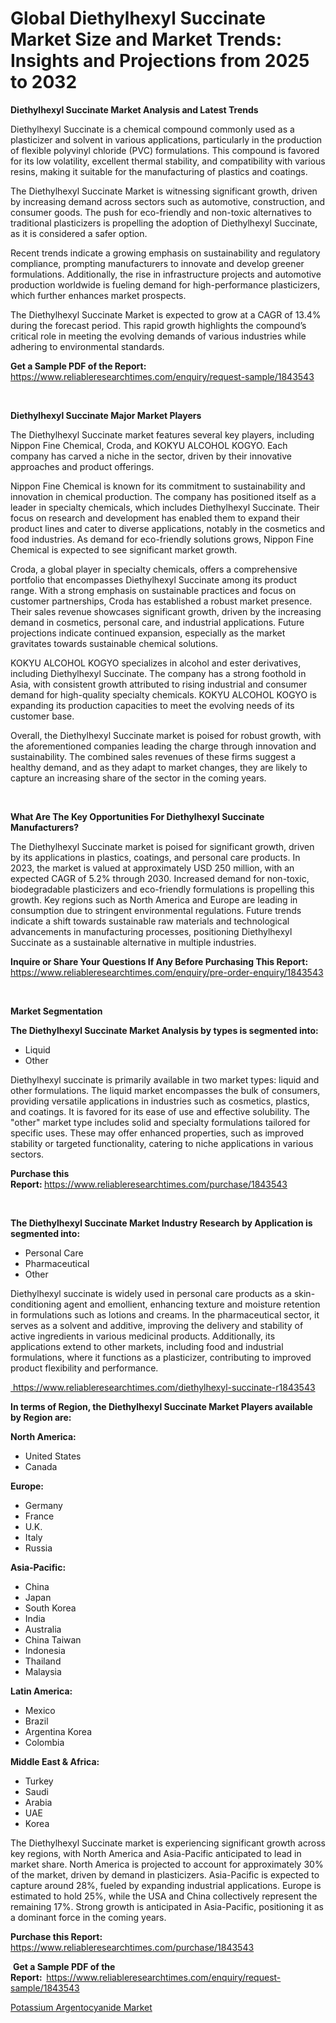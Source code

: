 <p><h1>Global Diethylhexyl Succinate Market Size and Market Trends: Insights and Projections from 2025 to 2032</h1></p><p><strong>Diethylhexyl Succinate Market Analysis and Latest Trends</strong></p>
<p><p>Diethylhexyl Succinate is a chemical compound commonly used as a plasticizer and solvent in various applications, particularly in the production of flexible polyvinyl chloride (PVC) formulations. This compound is favored for its low volatility, excellent thermal stability, and compatibility with various resins, making it suitable for the manufacturing of plastics and coatings.</p><p>The Diethylhexyl Succinate Market is witnessing significant growth, driven by increasing demand across sectors such as automotive, construction, and consumer goods. The push for eco-friendly and non-toxic alternatives to traditional plasticizers is propelling the adoption of Diethylhexyl Succinate, as it is considered a safer option.</p><p>Recent trends indicate a growing emphasis on sustainability and regulatory compliance, prompting manufacturers to innovate and develop greener formulations. Additionally, the rise in infrastructure projects and automotive production worldwide is fueling demand for high-performance plasticizers, which further enhances market prospects.</p><p>The Diethylhexyl Succinate Market is expected to grow at a CAGR of 13.4% during the forecast period. This rapid growth highlights the compound’s critical role in meeting the evolving demands of various industries while adhering to environmental standards.</p></p>
<p><strong>Get a Sample PDF of the Report:&nbsp;</strong> <a href="https://www.reliableresearchtimes.com/enquiry/request-sample/1843543?utm_campaign=2229&utm_medium=2&utm_source=Github&utm_content=ia&utm_term=30012025&utm_id=diethylhexyl-succinate">https://www.reliableresearchtimes.com/enquiry/request-sample/1843543</a></p>
<p>&nbsp;</p>
<p><strong>Diethylhexyl Succinate Major Market Players</strong></p>
<p><p>The Diethylhexyl Succinate market features several key players, including Nippon Fine Chemical, Croda, and KOKYU ALCOHOL KOGYO. Each company has carved a niche in the sector, driven by their innovative approaches and product offerings.</p><p>Nippon Fine Chemical is known for its commitment to sustainability and innovation in chemical production. The company has positioned itself as a leader in specialty chemicals, which includes Diethylhexyl Succinate. Their focus on research and development has enabled them to expand their product lines and cater to diverse applications, notably in the cosmetics and food industries. As demand for eco-friendly solutions grows, Nippon Fine Chemical is expected to see significant market growth.</p><p>Croda, a global player in specialty chemicals, offers a comprehensive portfolio that encompasses Diethylhexyl Succinate among its product range. With a strong emphasis on sustainable practices and focus on customer partnerships, Croda has established a robust market presence. Their sales revenue showcases significant growth, driven by the increasing demand in cosmetics, personal care, and industrial applications. Future projections indicate continued expansion, especially as the market gravitates towards sustainable chemical solutions.</p><p>KOKYU ALCOHOL KOGYO specializes in alcohol and ester derivatives, including Diethylhexyl Succinate. The company has a strong foothold in Asia, with consistent growth attributed to rising industrial and consumer demand for high-quality specialty chemicals. KOKYU ALCOHOL KOGYO is expanding its production capacities to meet the evolving needs of its customer base.</p><p>Overall, the Diethylhexyl Succinate market is poised for robust growth, with the aforementioned companies leading the charge through innovation and sustainability. The combined sales revenues of these firms suggest a healthy demand, and as they adapt to market changes, they are likely to capture an increasing share of the sector in the coming years.</p></p>
<p>&nbsp;</p>
<p><strong>What Are The Key Opportunities For Diethylhexyl Succinate Manufacturers?</strong></p>
<p><p>The Diethylhexyl Succinate market is poised for significant growth, driven by its applications in plastics, coatings, and personal care products. In 2023, the market is valued at approximately USD 250 million, with an expected CAGR of 5.2% through 2030. Increased demand for non-toxic, biodegradable plasticizers and eco-friendly formulations is propelling this growth. Key regions such as North America and Europe are leading in consumption due to stringent environmental regulations. Future trends indicate a shift towards sustainable raw materials and technological advancements in manufacturing processes, positioning Diethylhexyl Succinate as a sustainable alternative in multiple industries.</p></p>
<p><strong>Inquire or Share Your Questions If Any Before Purchasing This Report:</strong> <a href="https://www.reliableresearchtimes.com/enquiry/pre-order-enquiry/1843543?utm_campaign=2229&utm_medium=2&utm_source=Github&utm_content=ia&utm_term=30012025&utm_id=diethylhexyl-succinate">https://www.reliableresearchtimes.com/enquiry/pre-order-enquiry/1843543</a></p>
<p>&nbsp;</p>
<p><strong>Market Segmentation</strong></p>
<p><strong>The Diethylhexyl Succinate Market Analysis by types is segmented into:</strong></p>
<p><ul><li>Liquid</li><li>Other</li></ul></p>
<p><p>Diethylhexyl succinate is primarily available in two market types: liquid and other formulations. The liquid market encompasses the bulk of consumers, providing versatile applications in industries such as cosmetics, plastics, and coatings. It is favored for its ease of use and effective solubility. The "other" market type includes solid and specialty formulations tailored for specific uses. These may offer enhanced properties, such as improved stability or targeted functionality, catering to niche applications in various sectors.</p></p>
<p><strong>Purchase this Report:&nbsp;</strong><a href="https://www.reliableresearchtimes.com/purchase/1843543?utm_campaign=2229&utm_medium=2&utm_source=Github&utm_content=ia&utm_term=30012025&utm_id=diethylhexyl-succinate">https://www.reliableresearchtimes.com/purchase/1843543</a></p>
<p>&nbsp;</p>
<p><strong>The Diethylhexyl Succinate Market Industry Research by Application is segmented into:</strong></p>
<p><ul><li>Personal Care</li><li>Pharmaceutical</li><li>Other</li></ul></p>
<p><p>Diethylhexyl succinate is widely used in personal care products as a skin-conditioning agent and emollient, enhancing texture and moisture retention in formulations such as lotions and creams. In the pharmaceutical sector, it serves as a solvent and additive, improving the delivery and stability of active ingredients in various medicinal products. Additionally, its applications extend to other markets, including food and industrial formulations, where it functions as a plasticizer, contributing to improved product flexibility and performance.</p></p>
<p><a href="https://www.reliableresearchtimes.com/diethylhexyl-succinate-r1843543?utm_campaign=2229&utm_medium=2&utm_source=Github&utm_content=ia&utm_term=30012025&utm_id=diethylhexyl-succinate">&nbsp;https://www.reliableresearchtimes.com/diethylhexyl-succinate-r1843543</a></p>
<p><strong>In terms of Region, the Diethylhexyl Succinate Market Players available by Region are:</strong></p>
<p>
    <p> <strong> North America: </strong>
        <ul>
            <li>United States</li>
            <li>Canada</li>
        </ul>
        </p> 
    <p> <strong> Europe: </strong>
        <ul>
            <li>Germany</li>
            <li>France</li>
            <li>U.K.</li>
            <li>Italy</li>
            <li>Russia</li>
        </ul>
        </p> 
    <p> <strong> Asia-Pacific: </strong>
        <ul>
            <li>China</li>
            <li>Japan</li>
            <li>South Korea</li>
            <li>India</li>
            <li>Australia</li>
            <li>China Taiwan</li>
            <li>Indonesia</li>
            <li>Thailand</li>
            <li>Malaysia</li>
        </ul>
        </p> 
    <p> <strong> Latin America: </strong>
        <ul>
            <li>Mexico</li>
            <li>Brazil</li>
            <li>Argentina Korea</li>
            <li>Colombia</li>
        </ul>
        </p> 
    <p> <strong> Middle East & Africa: </strong>
        <ul>
            <li>Turkey</li>
            <li>Saudi</li>
            <li>Arabia</li>
            <li>UAE</li>
            <li>Korea</li>
        </ul>
    </p>
    </p>
<p><p>The Diethylhexyl Succinate market is experiencing significant growth across key regions, with North America and Asia-Pacific anticipated to lead in market share. North America is projected to account for approximately 30% of the market, driven by demand in plasticizers. Asia-Pacific is expected to capture around 28%, fueled by expanding industrial applications. Europe is estimated to hold 25%, while the USA and China collectively represent the remaining 17%. Strong growth is anticipated in Asia-Pacific, positioning it as a dominant force in the coming years.</p></p>
<p><strong>Purchase this Report: </strong><a href="https://www.reliableresearchtimes.com/purchase/1843543?utm_campaign=2229&utm_medium=2&utm_source=Github&utm_content=ia&utm_term=30012025&utm_id=diethylhexyl-succinate">https://www.reliableresearchtimes.com/purchase/1843543</a></p>
<p>&nbsp;<strong>Get a Sample PDF of the Report:&nbsp;&nbsp;</strong><a href="https://www.reliableresearchtimes.com/enquiry/request-sample/1843543?utm_campaign=2229&utm_medium=2&utm_source=Github&utm_content=ia&utm_term=30012025&utm_id=diethylhexyl-succinate">https://www.reliableresearchtimes.com/enquiry/request-sample/1843543</a></p>
<p><strong></strong></p>
<p><p><a href="https://github.com/DianaWilson796/Market-Research-Report-List-1/blob/main/potassium-argentocyanide-market.md?utm_campaign=2229&utm_medium=2&utm_source=Github&utm_content=ia&utm_term=30012025&utm_id=diethylhexyl-succinate">Potassium Argentocyanide Market</a></p></p>